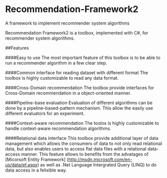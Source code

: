 Recommendation-Framework2
=========================

A framework to implement recommender system algorithms

Recommendation Framework2 is a toolbox, implemented with C#, for recommender system algorithms.


##Features

####Easy to use
The most important feature of this toolbox is to be able to run a recommender algorithm in a few clear step.

####Common interface for reading dataset with different format
The toolbox is highly customizable to read any data format. 

####Cross-Domain recommendation
The toolbox provide interfaces for Cross-Domain recommendation in a object-oriented manner.

####Pipeline-base evaluation
Evaluation of different algorithms can be done by a pipeline-based-pattern mechanism. This allow the easily use different evaluators for an experiment.

####Context-aware recommendation
The toolox is highly customizable to handle context-aware recommendation algorithms.

####Relational data interface
This toolbox provide additional layer of data management which allows the consumers of data to not only read relational data, but also enables users to access flat data files with a relational data-access manner. This feature allows to benefits from the advatages of [Micorsoft Entity Framework] (http://msdn.microsoft.com/en-us/data/ef.aspx) as well as .Net Language Intergrated Query (LINQ) to do data access in a felixible way.
 
